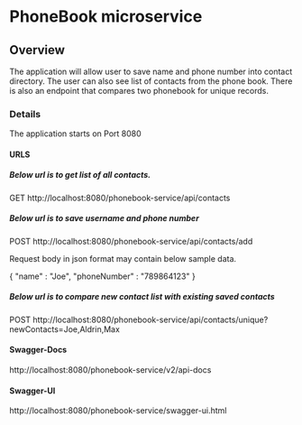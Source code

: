 # PhoneBook microservice

## Overview

The application will allow user to save name and phone number into contact directory.
The user can also see list of contacts from the phone book. There is also an endpoint that compares two phonebook for unique records. 
    
### Details

The application starts on Port 8080  

#### URLS 

##### Below url is to get list of all contacts.

GET http://localhost:8080/phonebook-service/api/contacts

##### Below url is to save username and phone number

POST http://localhost:8080/phonebook-service/api/contacts/add

Request body in json format may contain below sample data.

{
    "name" : "Joe",
    "phoneNumber" : "789864123"
}

##### Below url is to compare new contact list with existing saved contacts

POST http://localhost:8080/phonebook-service/api/contacts/unique?newContacts=Joe,Aldrin,Max

#### Swagger-Docs

http://localhost:8080/phonebook-service/v2/api-docs

#### Swagger-UI

http://localhost:8080/phonebook-service/swagger-ui.html

   
    